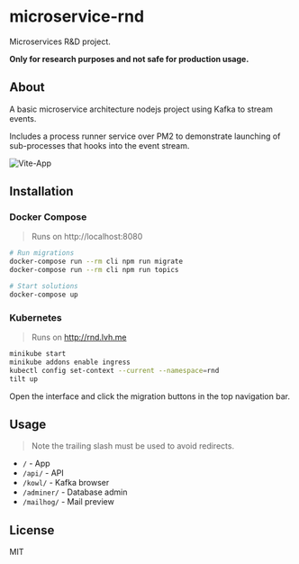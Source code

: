 # microservice-rnd

Microservices R&D project.

**Only for research purposes and not safe for production usage.**

## About

A basic microservice architecture nodejs project using Kafka to stream events.

Includes a process runner service over PM2 to demonstrate launching of sub-processes that hooks into the event stream.

![Vite-App](https://user-images.githubusercontent.com/161548/163657043-a2f3b766-77a6-44fc-8b62-078c6fa8390c.png)

## Installation

### Docker Compose

> Runs on http://localhost:8080

```bash
# Run migrations
docker-compose run --rm cli npm run migrate
docker-compose run --rm cli npm run topics

# Start solutions
docker-compose up
```

### Kubernetes

> Runs on http://rnd.lvh.me

```bash
minikube start
minikube addons enable ingress
kubectl config set-context --current --namespace=rnd
tilt up
```

Open the interface and click the migration buttons in the top navigation bar.

## Usage

> Note the trailing slash must be used to avoid redirects.

* `/` - App
* `/api/` - API
* `/kowl/` - Kafka browser
* `/adminer/` - Database admin
* `/mailhog/` - Mail preview

## License

MIT
